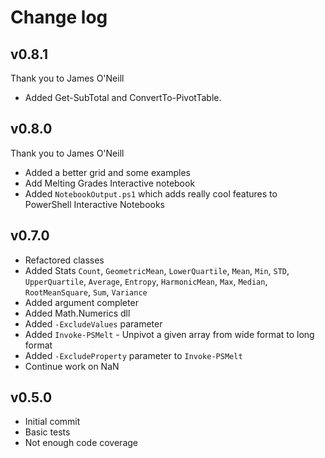 # Change log

## v0.8.1

Thank you to James O'Neill

- Added Get-SubTotal and ConvertTo-PivotTable.

## v0.8.0

Thank you to James O'Neill

- Added a better grid and some examples
- Add Melting Grades Interactive notebook
- Added `NotebookOutput.ps1` which adds really cool features to PowerShell Interactive Notebooks

## v0.7.0

- Refactored classes
- Added Stats `Count`, `GeometricMean`, `LowerQuartile`, `Mean`, `Min`, `STD`, `UpperQuartile`, `Average`, `Entropy`, `HarmonicMean`, `Max`, `Median`, `RootMeanSquare`, `Sum`, `Variance`
- Added argument completer
- Added Math.Numerics dll
- Added `-ExcludeValues` parameter
- Added `Invoke-PSMelt` - Unpivot a given array from wide format to long format
- Added `-ExcludeProperty` parameter to `Invoke-PSMelt`
- Continue work on NaN

## v0.5.0

- Initial commit
- Basic tests
- Not enough code coverage